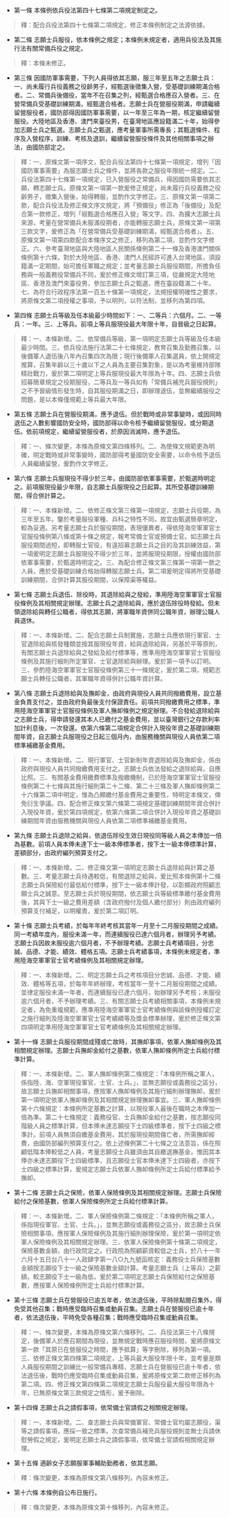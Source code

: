 * 第一條 本條例依兵役法第四十七條第二項規定制定之。

> 釋：配合兵役法第四十七條第二項規定，修正本條例制定之法源依據。

* 第二條 志願士兵服役，依本條例之規定；本條例未規定者，適用兵役法及其施行法有關常備兵役之規定。

> 釋：本條未修正。

* 第三條 因國防軍事需要，下列人員得依其志願，服三年至五年之志願士兵：一、尚未履行兵役義務之役齡男子，經甄選後徵集入營，受基礎訓練期滿合格者。二、常備兵後備役，當年不在召集之列，經甄選合格應召入營者。三、在營常備兵受基礎訓練期滿，經甄選合格者。志願士兵在營服役期滿，申請繼續留營服役者，國防部得因國防軍事需要，以一年至三年為一期，核定繼續留營服役。大陸地區及香港、澳門來臺役男，在臺灣地區應設籍滿二十年，始得參加志願士兵之甄選。志願士兵之甄選，應考量軍事所需專長；其甄選條件、程序及入營程序，訓練、考核及退訓，繼續留營服役條件及其他相關事項之辦法，由國防部定之。

> 釋：一、原條文第一項序文，配合兵役法第四十七條第一項規定，增列「因國防軍事需要」為服志願士兵之條件，並將各款之服役年限統一規定。二、兵役法第四十七條第一項規定，已入營服役之常備兵，得因國防需要依其志願，轉志願士兵。原條文第一項第一款爰修正規定，尚未履行兵役義務之役齡男子，徵集入營後，始得轉服，並酌作文字修正。三、原條文第一項第二款，配合兵役法及修正條文序文規定，將「預備役」修正為「後備役」及配合第一款修正，增列「經甄選合格應召入營」等文字。四、為擴大志願士兵來源，考量在營常備兵未服滿役期者，亦能轉服志願士兵，原條文第一項第三款文字，爰修正為「在營常備兵受基礎訓練期滿，經甄選合格者」。五、原條文第一項第四款配合本條序文之修正，移列為第二項，並酌作文字修正。六、參考臺灣地區與大陸地區人民關係條例第二十一條及香港澳門關係條例第十六條，對於大陸地區、香港、澳門人民經許可進入台灣地區，須設籍滿一定期間，始可擔任軍職之規定；並考量志願士兵服役期間，所擔負任務與一般義務役常備兵不同，爰於修正條文增訂第三項，從嚴規定大陸地區、香港及澳門來臺役男，參加志願士兵之甄選，應在臺設籍滿二十年。七、為符合行政程序法第一百五十條第一項規定，法規授權明確性之要求，將原條文第二項授權之事項，予以明列，以符法制，並移列為第四項。

* 第四條 志願士兵等級及任本級最少時間如下：一、二等兵：六個月。二、一等兵：一年。三、上等兵。前項上等兵服現役最大年限十年，自晉級之日起算。

> 釋：一、本條新增。二、依常備兵等級，第一項明定志願士兵等級及任本級最少時間。三、依兵役法施行法第二十七條規定，教育召集及勤務召集，以後備軍人退伍後八年內召集四次為限；現行後備軍人召集選員，依上開規定推算，召集年齡以三十歲以下之人員為主要召集對象，是以為考量維持部隊精壯戰力，爰於第二項明定上等兵服現役最大年限為十年。四、志願士兵依招募簡章規定之役期服役，二等兵及一等兵如有「常備兵補充兵服役規則」之不予晉級情形發生時，自其服役期滿之日，即辦理退伍，並無繼續服役之問題，是以本條僅規範上等兵最大年限。

* 第五條 志願士兵在營服役期滿，應予退伍。但於戰時或非常事變時，或因同時退伍之人數影響國防安全時，國防部得以命令核予繼續留營服役，或分期退伍。依前項規定，繼續留營服役者，於原因消滅時，應予退伍。

> 釋：一、條次變更，本條為原條文第四條移列。二、為使條文規範更為明確，明定戰時或非常事變時，國防部得考量國防安全需要，以命令核予退伍人員繼續留營，爰酌作文字修正。

* 第六條 志願士兵服現役不得少於三年，由國防部依軍事需要，於甄選時明定之。前項服現役最少年限，自志願士兵服現役之日起算。其所受基礎訓練期間，得合併計算之。

> 釋：一、本條新增。二、依修正條文第三條第一項規定，志願士兵役期，為三年至五年。鑒於考量服役軍種、兵科之特性不同，故宜由甄選簡章明定，較為妥適。另考量志願士兵於服役期間，表現優異者，得依陸海空軍軍官士官服役條例第八條或第十條之規定，報考常備士官或預備士官。如志願士兵服役期間過短，即轉服士官役，有違招募志願士兵之目的及其訓練效益，第一項爰明定志願士兵服現役不得少於三年，並將服現役期限，授權由國防部依軍事需要，於甄選時明定之。三、為配合修正條文第三條第一項第一款之人員，應於受基礎訓練合格始得轉服志願士兵。第二項爰明定得將所受基礎訓練期間，合併計算其服役期間，以保障渠等權益。

* 第七條 志願士兵退伍、除役時，其退除給與之發給，準用陸海空軍軍官士官服役條例及其相關規定辦理。志願士兵之退除給與，應於退伍除役時發給。但未領退除給與轉任公職者，得依其志願，將軍職年資併同公職年資，辦理公職人員退休。

> 釋：一、本條新增。二、配合志願士兵制實施，志願士兵應依現行軍官、士官退除給與核發種類並按其服現役年資，給與退除給與，另基於平等原則，有關志願士兵退除給與之發給及給付標準等，應準用陸海空軍軍官士官服役條例及其施行細則所定軍官、士官退除給與辦理。爰於第一項予以訂明。三、參酌陸海空軍軍官士官服役條例第三十一條規定，爰於第二項，規範志願士兵轉任公職者，其軍職年資得併計公職年資計算。

* 第八條 志願士兵退除給與及撫卹金，由政府與現役人員共同撥繳費用，設立基金負責支付之，並由政府負最後支付保證責任。前項共同撥繳費用之標準，準用陸海空軍軍官士官服役條例及軍人撫卹條例之規定辦理。不合發給退除給與之志願士兵，得申請發還其本人已繳付之基金費用，並以臺灣銀行之存款利率加計利息後，一次發還。依第六條第二項規定合併計入現役年資之基礎訓練期間年資，自志願士兵服現役之日起三個月內，由服務機關與現役人員依第二項標準補繳基金費用。

> 釋：一、本條新增。二、現行軍官、士官新制年資退除給與及撫卹金，係由政府與現役人員共同撥繳費用支付之。志願士兵依法發給之退除給與，自應比照。三、有關基金費用繳費標準及撥繳機制，已於陸海空軍軍官士官服役條例第二十七條與其施行細則第二十二條、第二十三條及軍人撫卹條例第二十六條第二項中明定，惟為凸顯繳付基金費用之重要性，特明定本條文，俾免衍生爭議。四、配合修正條文第六條第二項規定基礎訓練期間年資合併計入現役年資，爰於第四項規定，依第六條第二項合併計入現役年資之基礎訓練期間年資由服務機關與現役人員依第二項標準補繳基金費用。

* 第九條 志願士兵退除之給與，依退伍除役生效日現役同等級人員之本俸加一倍為基數。前項人員本俸未達下士一級本俸標準者，按下士一級本俸標準計算，差額部分，由政府編列預算支付之。

> 釋：一、本條新增。二、修正條文第一項明定志願士兵退除給與計算之基數。三、考量志願士兵待遇較低，有關退除之給與，爰比照本條例第十二條志願士兵保險給付最低給付標準，按下士一級本俸計發，以彰顯政府照顧志願士兵之誠意。至志願士兵於現役期間，依志願士兵等級標準繳付基金費用後，其與下士一級之費用差額（含政府撥付及個人繳付部分）則由政府編列預算支付補足，以明權責，爰於第二項訂明。

* 第十條 志願士兵考績，於每年年終考核其當年一月至十二月服役期間之成績。同一考績年度內，服役未滿一年，而連續服役已達六個月者，辦理另予考績。志願士兵因故未服役逾六個月者，不予辦理考績。志願士兵考績項目，分忠誠、品德、才能、績效、體格五項。志願士兵考績事項，本條例未規定者，準用陸海空軍軍官士官考績條例及其相關規定辦理。

> 釋：一、本條新增。二、明定志願士兵之考核項目分忠誠、品德、才能、績效、體格等五項，於每年年終辦理，考核當年一至十二月服役期間之成績。並律定服役未滿一年者，而連續服役已達六個月，始辦理另予考核；未服役逾六個月者，不予辦理考績。三、有關志願士兵考績相關事項，本條例未規定者，為免重複規範，應準用陸海空軍軍官士官考績條例與該條例授權訂定之施行細則及陸海空軍軍官士官考績績等及獎金標準辦理，爰於修正條文第四項明定準用陸海空軍軍官士官考績條例及其相關規定辦理。

* 第十一條 志願士兵服役期間成殘或亡故時，其撫卹事項，依軍人撫卹條例及其相關規定辦理。志願士兵撫卹金給付之基數，依軍人撫卹條例所定士兵給付標準計算。

> 釋：一、本條新增。二、軍人撫卹條例第二條規定：「本條例所稱之軍人，係指陸、海、空軍現役軍官、士官、士兵。」，並無志願役或義務役之區分，故志願士兵撫卹相關事項，應按軍人撫卹條例及其施行細則辦理撫卹，爰於第一項明定依軍人撫卹條例及其相關規定辦理撫卹事宜。三、軍人撫卹條例第十六條規定：本條例所定基數之計算，以現役軍人最後在職時之本俸加一倍為準。第二十七條規定：義務役官、士兵撫卹金給付之基數，按志願役同階級人員之標準計算，但本俸未達志願役下士四級標準者，按下士四級之標準計。前項人員無須自繳基金費用，其於服現役期間傷亡者，所需撫卹經費，由國防部編列預算支付之。依上述條例第二十七條之立法意旨，係在照顧低階本俸較低之人員，考量志願役士兵雖須由其自繳退撫基金，惟因其本俸亦未達志願役下士四級標準，且志願役士官本俸未達下士四級者，亦按下士四級之標準計算，爰規定志願士兵依軍人撫卹條例所定士兵給付標準給予撫卹。

* 第十二條 志願士兵之保險，依軍人保險條例及其相關規定辦理。志願士兵保險給付之保險基數，依軍人保險條例所定士兵給付標準計算。

> 釋：一、本條新增。二、軍人保險條例第二條規定：「本條例所稱之軍人，係指現役軍官、士官、士兵。」，並無志願役或義務役之區分，故志願士兵保險相關事項，應按軍人保險條例及其施行細則辦理保險，爰於第一項明定依軍人保險條例及其相關規定辦理。三、依軍人保險條例第十條第二項規定，保險基數金額，由行政院定之。行政院為照顧薪資較低之士兵，於八十一年六月十五日台八十一人政肆字第一八○九九號函核定：義務役士兵保險基數金額按志願役下士一級之保險基數金額計算。考量志願士兵（上等兵）之薪額，較志願役下士一級為低，爰於第二項明定志願士兵保險給付之保險基數，應按軍人保險條例所定士兵給付標準計算。

* 第十三條 志願士兵在營服役已逾五年者，依法退伍後，平時除點閱召集外，得免受其他召集；戰時應受臨時召集或動員召集。志願士兵在營服役已逾十年者，依法退伍後，平時免受各種召集；戰時應受臨時召集或動員召集。

> 釋：一、條次變更，本條為原條文第六條移列。二、兵役法第三十八條規定，後備軍人於應召期間為現役，並無規定戰時應召服役時間，爰將原條文第一款「其原已在營服役之時間，應予抵算」等字刪除，移列為第一項。三、依修正條文第四條第二項規定，上等兵最大服役年限十年，並考量是類人員服役期間之訓練比一般常備兵專精，志願士兵在營服役已逾十年者，依法退伍後，戰時仍應受臨時召集或動員召集，爰將原條文第二款修正移列為第二項。四、修正條文第四條第二項規定志願士兵服役最大服役年限為十年，已無原條文第三款規定之情形，爰予刪除。

* 第十四條 志願士兵之請假事項，依常備士官請假之相關規定辦理。

> 釋：一、本條新增。二、查志願士兵與常備軍官、常備士官均屬志願役，渠等之請假事項，應採一致之標準。次查常備兵補充兵服役規則並無士兵請休慰勞假之規定，爰明定志願士兵之請假事項，依常備士官請假相關規定辦理。

* 第十五條 適齡女子志願服軍事輔助勤務者，依其志願。

> 釋：條次變更，本條為原條文第八條移列，內容未修正。

* 第十六條 本條例自公布日施行。

> 釋：條次變更，本條為原條文第十條移列，內容未修正。

